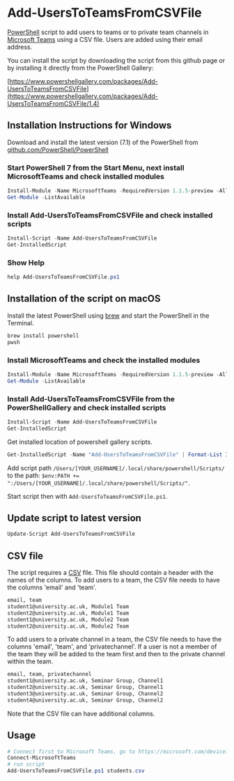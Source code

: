 # Add-UsersToTeamsFromCSVFile

[PowerShell](https://docs.microsoft.com/en-us/powershell/) script to add users to teams or to private team channels in [Microsoft Teams](https://teams.microsoft.com/) using a CSV file. Users are added using their email address.

You can install the script by downloading the script from this github page or by installing it directly from the PowerShell Gallery:

[https://www.powershellgallery.com/packages/Add-UsersToTeamsFromCSVFile](https://www.powershellgallery.com/packages/Add-UsersToTeamsFromCSVFile/1.4)

## Installation Instructions for Windows

Download and install the latest version (7.1) of the PowerShell from [github.com/PowerShell/PowerShell](https://github.com/PowerShell/PowerShell)

### Start PowerShell 7 from the Start Menu, next install MicrosoftTeams and check installed modules

```powershell
Install-Module -Name MicrosoftTeams -RequiredVersion 1.1.5-preview -AllowPrerelease -force -AllowClobber -Scope CurrentUser
Get-Module -ListAvailable
```

### Install Add-UsersToTeamsFromCSVFile and check installed scripts

```powershell
Install-Script -Name Add-UsersToTeamsFromCSVFile
Get-InstalledScript
```

### Show Help

```powershell
help Add-UsersToTeamsFromCSVFile.ps1
```

## Installation of the script on macOS

Install the latest PowerShell using [brew](https://brew.sh) and start the PowerShell in the Terminal.

```bash
brew install powershell
pwsh
```

### Install MicrosoftTeams and check the installed modules

```powershell
Install-Module -Name MicrosoftTeams -RequiredVersion 1.1.5-preview -AllowPrerelease -force -AllowClobber
Get-Module -ListAvailable
```

### Install Add-UsersToTeamsFromCSVFile from the PowerShellGallery and check installed scripts

```powershell
Install-Script -Name Add-UsersToTeamsFromCSVFile
Get-InstalledScript
```

Get installed location of powershell gallery scripts.

```powershell
Get-InstalledScript -Name "Add-UsersToTeamsFromCSVFile" | Format-List InstalledLocation
```

Add script path `/Users/[YOUR_USERNAME]/.local/share/powershell/Scripts/` to the path: `$env:PATH += ":/Users/[YOUR_USERNAME]/.local/share/powershell/Scripts/"`.

Start script then with `Add-UsersToTeamsFromCSVFile.ps1`.

## Update script to latest version

```powershell
Update-Script Add-UsersToTeamsFromCSVFile
```

## CSV file

The script requires a [CSV](https://en.wikipedia.org/wiki/Comma-separated_values) file. This file should contain a header with the names of the columns. To add users to a team, the CSV file needs to have the columns 'email' and 'team'.

```txt
email, team
student1@university.ac.uk, Module1 Team
student2@university.ac.uk, Module1 Team
student1@university.ac.uk, Module2 Team
student2@university.ac.uk, Module2 Team
```

To add users to a private channel in a team, the CSV file needs to have the columns 'email', 'team', and 'privatechannel'. If a user is not a member of the team they will be added to the team first and then to the private channel within the team.

```txt
email, team, privatechannel
student1@university.ac.uk, Seminar Group, Channel1
student2@university.ac.uk, Seminar Group, Channel1
student3@university.ac.uk, Seminar Group, Channel2
student4@university.ac.uk, Seminar Group, Channel2
```

Note that the CSV file can have additional columns.

## Usage

```powershell
# Connect first to Microsoft Teams, go to https://microsoft.com/devicelogin and enter code
Connect-MicrosoftTeams
# run script
Add-UsersToTeamsFromCSVFile.ps1 students.csv
```
